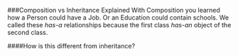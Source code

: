###Composition vs Inheritance Explained
With Composition you learned how a Person could have a Job. Or an Education could contain schools. We called these *has-a* relationships because the first class *has-an* object of the second class.

####How is this different from inheritance?
